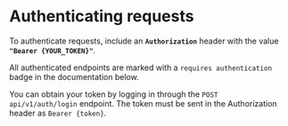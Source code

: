 # Authenticating requests

To authenticate requests, include an **`Authorization`** header with the value **`"Bearer {YOUR_TOKEN}"`**.

All authenticated endpoints are marked with a `requires authentication` badge in the documentation below.

You can obtain your token by logging in through the <code>POST api/v1/auth/login</code> endpoint. The token must be sent in the Authorization header as <code>Bearer {token}</code>.
